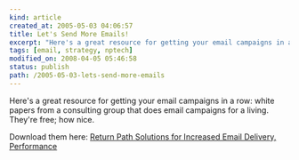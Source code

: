 ```yaml
--- 
kind: article
created_at: 2005-05-03 04:06:57
title: Let's Send More Emails!
excerpt: "Here's a great resource for getting your email campaigns in a row"
tags: [email, strategy, nptech]
modified_on: 2008-04-05 05:46:58
status: publish 
path: /2005-05-03-lets-send-more-emails
---
```


Here's a great resource for getting your email campaigns in a row: white papers from a consulting group that does email campaigns for a living. They're free; how nice. 

Download them here:  <a href="http://www.returnpath.biz/download/download.php?id=5999">Return Path Solutions for Increased Email Delivery, Performance</a>